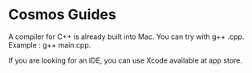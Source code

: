 # Cosmos Guides
A compiler for C++ is already built into Mac.
You can try with g++ <filename>.cpp. Example : g++ main.cpp.

If you are looking for an IDE, you can use Xcode available at app store.
